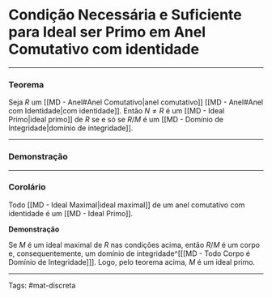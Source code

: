 # Condição Necessária e Suficiente para Ideal ser Primo em Anel Comutativo com identidade

---

### Teorema

Seja $R$ um [[MD - Anel#Anel Comutativo|anel comutativo]] [[MD - Anel#Anel com Identidade|com identidade]]. Então $N \neq R$ é um [[MD - Ideal Primo|ideal primo]] de $R$ se e só se $R/M$ é um [[MD - Domínio de Integridade|domínio de integridade]].

---

### Demonstração

---

### Corolário

Todo [[MD - Ideal Maximal|ideal maximal]] de um anel comutativo com identidade é um [[MD - Ideal Primo]].

**Demonstração**

Se $M$ é um ideal maximal de $R$ nas condições acima, então $R/M$ é um corpo e, consequentemente, um domínio de integridade^[[[MD - Todo Corpo é Domínio de Integridade]]]. Logo, pelo teorema acima, $M$ é um ideal primo.

---

Tags: #mat-discreta 